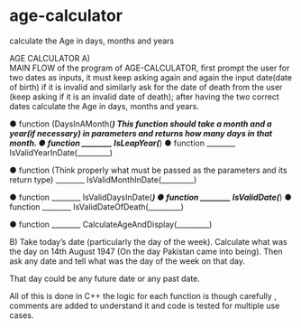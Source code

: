 # age-calculator
 calculate the Age in days, months and years

AGE CALCULATOR
A)	
MAIN FLOW of the program of AGE-CALCULATOR, first prompt the user for two dates as inputs, it must keep asking again and again the input date(date of birth) if it is invalid and similarly ask for the date of death from the user (keep asking if it is an invalid date of death); after having the two correct dates calculate the Age in days, months and years. 

	
●	function (DaysInAMonth(_________)
This function should take a month and a year(if necessary) in parameters and returns how many days in that month.
●	function 
________ IsLeapYear(_________)
●	function
________ IsValidYearInDate(_________)

●	function (Think properly what must be passed as the parameters and its return type)
________ IsValidMonthInDate(_________)

●	function 
________ IsValidDaysInDate(_________)
●	function 
________ IsValidDate(_________)
●	function 
________ IsValidDateOfDeath(_________)

●	function 
________ CalculateAgeAndDisplay(_________)

B)
Take today’s date (particularly the day of the week). Calculate what was the day on 14th August 1947 (On the day Pakistan came into being). Then ask any date and tell what was the day of the week on that day.

That day could be any future date or any past date.

All of this is done in C++
the logic for each function is though carefully , comments are added to understand it and code is tested for multiple use cases. 